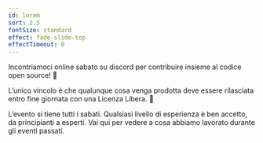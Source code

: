 ```yaml
---
id: lorem
sort: 2.5
fontSize: standard
effect: fade-slide-top
effectTimeout: 0
---
```


Incontriamoci online sabato su discord per contribuire insieme al codice open source! 🚀

L’unico vincolo è che qualunque cosa venga prodotta deve essere rilasciata entro fine giornata con una Licenza Libera. 🌈

L’evento si tiene tutti i sabati. Qualsiasi livello di esperienza è ben accetto, da principianti a esperti. Vai qui per vedere a cosa abbiamo lavorato durante gli eventi passati.
